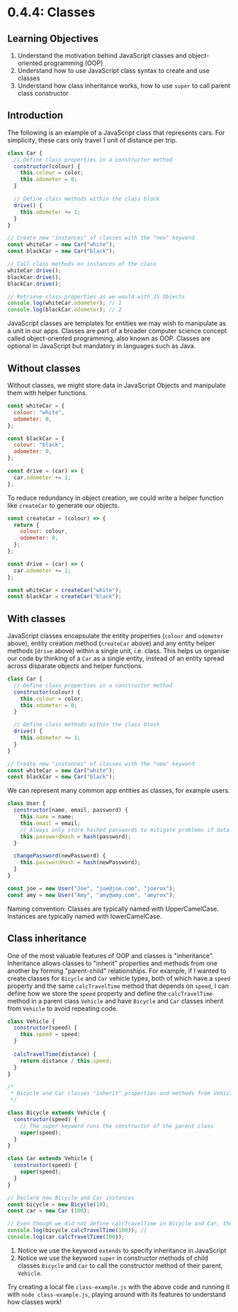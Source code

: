 # 0.4.4: Classes

## Learning Objectives

1. Understand the motivation behind JavaScript classes and object-oriented programming (OOP)
2. Understand how to use JavaScript class syntax to create and use classes
3. Understand how class inheritance works, how to use `super` to call parent class constructor

## Introduction

The following is an example of a JavaScript class that represents cars. For simplicity, these cars only travel 1 unit of distance per trip.

```javascript
class Car {
  // Define class properties in a constructor method
  constructor(colour) {
    this.colour = color;
    this.odometer = 0;
  }

  // Define class methods within the class block
  drive() {
    this.odometer += 1;
  }
}

// Create new "instances" of classes with the "new" keyword
const whiteCar = new Car("white");
const blackCar = new Car("black");

// Call class methods on instances of the class
whiteCar.drive();
blackCar.drive();
blackCar.drive();

// Retrieve class properties as we would with JS Objects
console.log(whiteCar.odometer); // 1
console.log(blackCar.odometer); // 2
```

JavaScript classes are templates for entities we may wish to manipulate as a unit in our apps. Classes are part of a broader computer science concept called object-oriented programming, also known as OOP. Classes are optional in JavaScript but mandatory in languages such as Java.

## Without classes

Without classes, we might store data in JavaScript Objects and manipulate them with helper functions.

```javascript
const whiteCar = {
  colour: "white",
  odometer: 0,
};

const blackCar = {
  colour: "black",
  odometer: 0,
};

const drive = (car) => {
  car.odometer += 1;
};
```

To reduce redundancy in object creation, we could write a helper function like `createCar` to generate our objects.

```javascript
const createCar = (colour) => {
  return {
    colour: colour,
    odometer: 0,
  };
};

const drive = (car) => {
  car.odometer += 1;
};

const whiteCar = createCar("white");
const blackCar = createCar("black");
```

## With classes

JavaScript classes encapsulate the entity properties (`colour` and `odometer` above), entity creation method (`createCar` above) and any entity helper methods (`drive` above) within a single unit, i.e. class. This helps us organise our code by thinking of a `Car` as a single entity, instead of an entity spread across disparate objects and helper functions.

```javascript
class Car {
  // Define class properties in a constructor method
  constructor(colour) {
    this.colour = color;
    this.odometer = 0;
  }

  // Define class methods within the class block
  drive() {
    this.odometer += 1;
  }
}

// Create new "instances" of classes with the "new" keyword
const whiteCar = new Car("white");
const blackCar = new Car("black");
```

We can represent many common app entities as classes, for example users.

```javascript
class User {
  constructor(name, email, password) {
    this.name = name;
    this.email = email;
    // Always only store hashed passwords to mitigate problems if data stolen
    this.passwordHash = hash(password);
  }

  changePassword(newPassword) {
    this.passwordHash = hash(newPassword);
  }
}

const joe = new User("Joe", "joe@joe.com", "joerox");
const amy = new User("Amy", "amy@amy.com", "amyrox");
```

Naming convention: Classes are typically named with UpperCamelCase. Instances are typically named with lowerCamelCase.

## Class inheritance

One of the most valuable features of OOP and classes is "inheritance". Inheritance allows classes to "inherit" properties and methods from one another by forming "parent-child" relationships. For example, if I wanted to create classes for `Bicycle` and `Car` vehicle types, both of which have a `speed` property and the same `calcTravelTime` method that depends on `speed`, I can define how we store the `speed` property and define the `calcTravelTime` method in a parent class `Vehicle` and have `Bicycle` and `Car` classes inherit from `Vehicle` to avoid repeating code.

```javascript
class Vehicle {
  constructor(speed) {
    this.speed = speed;
  }
  
  calcTravelTime(distance) {
    return distance / this.speed;
  }
}

/*
 * Bicycle and Car classes "inherit" properties and methods from Vehicle class
 */

class Bicycle extends Vehicle {
  constructor(speed) {
    // The super keyword runs the constructor of the parent class
    super(speed);
  }
}

class Car extends Vehicle {
  constructor(speed) {
    super(speed);
  }
}

// Declare new Bicycle and Car instances
const bicycle = new Bicycle(10);
const car = new Car (100);

// Even though we did not define calcTravelTime in Bicycle and Car, they have the method
console.log(bicycle.calcTravelTime(100)); // 
console.log(car.calcTravelTime(100));
```

1. Notice we use the keyword `extends` to specify inheritance in JavaScript
2. Notice we use the keyword `super` in constructor methods of child classes `Bicycle` and `Car` to call the constructor method of their parent, `Vehicle`.

Try creating a local file `class-example.js` with the above code and running it with `node class-example.js`, playing around with its features to understand how classes work!
